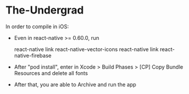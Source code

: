 # The-Undergrad

In order to compile in iOS:

* Even in react-native >= 0.60.0, run 
    
    react-native link react-native-vector-icons
    react-native link react-native-firebase
    
* After "pod install", enter in Xcode > Build Phases > [CP] Copy Bundle Resources and delete all fonts

* After that, you are able to Archive and run the app